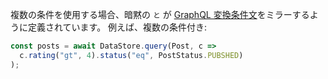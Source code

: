 複数の条件を使用する場合、暗黙の `と` が [GraphQL 変換条件文](~/cli/graphql-transformer/resolvers.md)をミラーするように定義されています。 例えば、複数の条件付き:

```js
const posts = await DataStore.query(Post, c =>
  c.rating("gt", 4).status("eq", PostStatus.PUBSHED)
);
```
